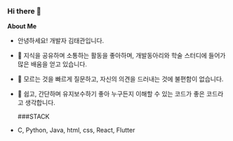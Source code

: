 ### Hi there 👋

**About Me** 
  
- 안녕하세요! 개발자 김태관입니다.

- 🔭 지식을 공유하며 소통하는 활동을 좋아하며, 개발동아리와 학술 스터디에 들어가 많은 배움을 얻고 있습니다.
- 🌱 모르는 것을 빠르게 질문하고, 자신의 의견을 드러내는 것에 불편함이 없습니다.
- 👯 쉽고, 간단하며 유지보수하기 좋아 누구든지 이해할 수 있는 코드가 좋은 코드라고 생각합니다.

  ###STACK
- C, Python, Java, html, css, React, Flutter
